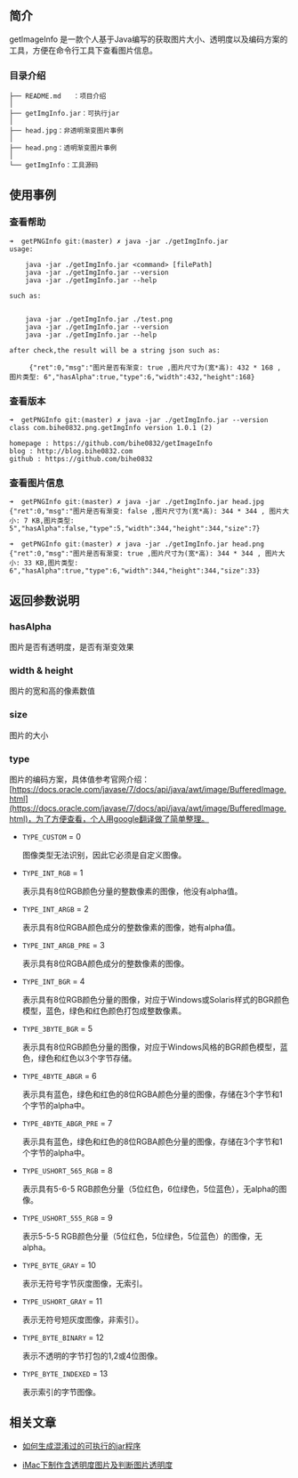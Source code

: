 ## 简介

getImageInfo 是一款个人基于Java编写的获取图片大小、透明度以及编码方案的工具，方便在命令行工具下查看图片信息。

### 目录介绍

	├── README.md	：项目介绍
	│
	├── getImgInfo.jar：可执行jar
	│
	├── head.jpg：非透明渐变图片事例
	│
	├── head.png：透明渐变图片事例
	│
	└── getImgInfo：工具源码

## 使用事例

### 查看帮助

	➜  getPNGInfo git:(master) ✗ java -jar ./getImgInfo.jar
	usage:
	
		java -jar ./getImgInfo.jar <command> [filePath]
		java -jar ./getImgInfo.jar --version
		java -jar ./getImgInfo.jar --help
	
	such as:
	
	
		java -jar ./getImgInfo.jar ./test.png
		java -jar ./getImgInfo.jar --version
		java -jar ./getImgInfo.jar --help
	
	after check,the result will be a string json such as:
	
		 {"ret":0,"msg":"图片是否有渐变: true ,图片尺寸为(宽*高): 432 * 168 , 图片类型: 6","hasAlpha":true,"type":6,"width":432,"height":168}
			
			
### 查看版本

	➜  getPNGInfo git:(master) ✗ java -jar ./getImgInfo.jar --version
	class com.bihe0832.png.getImgInfo version 1.0.1 (2)
	
	homepage : https://github.com/bihe0832/getImageInfo
	blog : http://blog.bihe0832.com
	github : https://github.com/bihe0832
		
### 查看图片信息

	➜  getPNGInfo git:(master) ✗ java -jar ./getImgInfo.jar head.jpg
	{"ret":0,"msg":"图片是否有渐变: false ,图片尺寸为(宽*高): 344 * 344 , 图片大小: 7 KB,图片类型: 5","hasAlpha":false,"type":5,"width":344,"height":344,"size":7}
	
	➜  getPNGInfo git:(master) ✗ java -jar ./getImgInfo.jar head.png
	{"ret":0,"msg":"图片是否有渐变: true ,图片尺寸为(宽*高): 344 * 344 , 图片大小: 33 KB,图片类型: 6","hasAlpha":true,"type":6,"width":344,"height":344,"size":33}
		
	
## 返回参数说明

### hasAlpha

图片是否有透明度，是否有渐变效果

### width & height

图片的宽和高的像素数值

### size

图片的大小

### type

图片的编码方案，具体值参考官网介绍：[https://docs.oracle.com/javase/7/docs/api/java/awt/image/BufferedImage.html](https://docs.oracle.com/javase/7/docs/api/java/awt/image/BufferedImage.html)，为了方便查看，个人用google翻译做了简单整理。

- `TYPE_CUSTOM` = 0

	图像类型无法识别，因此它必须是自定义图像。
	
- `TYPE_INT_RGB` = 1

	表示具有8位RGB颜色分量的整数像素的图像，他没有alpha值。

- `TYPE_INT_ARGB` = 2

	表示具有8位RGBA颜色成分的整数像素的图像，她有alpha值。
	
- `TYPE_INT_ARGB_PRE` = 3

	表示具有8位RGBA颜色成分的整数像素的图像。
	
- `TYPE_INT_BGR` = 4

	表示具有8位RGB颜色分量的图像，对应于Windows或Solaris样式的BGR颜色模型，蓝色，绿色和红色颜色打包成整数像素。
		
- `TYPE_3BYTE_BGR` = 5

	表示具有8位RGB颜色分量的图像，对应于Windows风格的BGR颜色模型，蓝色，绿色和红色以3个字节存储。

- `TYPE_4BYTE_ABGR` = 6

	表示具有蓝色，绿色和红色的8位RGBA颜色分量的图像，存储在3个字节和1个字节的alpha中。

- `TYPE_4BYTE_ABGR_PRE` = 7

	表示具有蓝色，绿色和红色的8位RGBA颜色分量的图像，存储在3个字节和1个字节的alpha中。

- `TYPE_USHORT_565_RGB` = 8

	表示具有5-6-5 RGB颜色分量（5位红色，6位绿色，5位蓝色），无alpha的图像。

- `TYPE_USHORT_555_RGB` = 9

	表示5-5-5 RGB颜色分量（5位红色，5位绿色，5位蓝色）的图像，无alpha。

- `TYPE_BYTE_GRAY` = 10

	表示无符号字节灰度图像，无索引。

- `TYPE_USHORT_GRAY` = 11

	表示无符号短灰度图像，非索引）。
	
- `TYPE_BYTE_BINARY` = 12 

	表示不透明的字节打包的1,2或4位图像。
	
- `TYPE_BYTE_INDEXED` = 13

	表示索引的字节图像。

		
## 相关文章

- [如何生成混淆过的可执行的jar程序](http://blog.bihe0832.com/runnable-jar.html)

- [iMac下制作含透明度图片及判断图片透明度](http://blog.bihe0832.com/png_alpha.html)